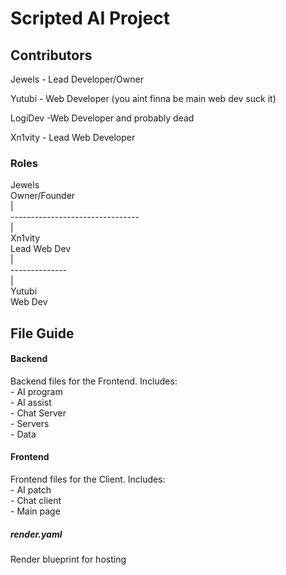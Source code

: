 <h1>Scripted AI Project</h1>


<h2>Contributors</h2>

<p>Jewels - Lead Developer/Owner</p>
<p>Yutubi - Web Developer (you aint finna be main web dev suck it)</p>
<p>LogiDev -Web Developer and probably dead<p>
<p>Xn1vity - Lead Web Developer</p>

<h3>Roles</h3>
<p>
                  Jewels                     <br>
                Owner/Founder                <br>
                     |                       <br>
     --------------------------------        <br>
       |                                     <br>
    Xn1vity                                  <br>
  Lead Web Dev                               <br>
        |                                    <br>
  --------------                             <br>
              |                              <br>
           Yutubi                            <br>
          Web Dev                            <br>

</p>


<h2>File Guide</h2>

<h4>Backend</h4>
<p> Backend files for the Frontend. Includes:<br>
- AI program  <br>
- AI assist   <br>
- Chat Server <br>
- Servers     <br>
- Data        <br>
</p>
<h4>Frontend</h4>
<p> Frontend files for the Client. Includes:<br>
- AI patch    <br>
- Chat client <br>
- Main page   <br>
</p>
<h5>render.yaml</h5>
<p>Render blueprint for hosting</p>
